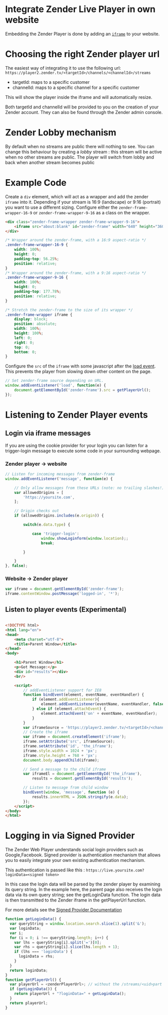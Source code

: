 # Integrate Zender Live Player in own website

Embedding the Zender Player is done by adding an [`iframe`](https://developer.mozilla.org/en-US/docs/Web/HTML/Element/iframe) to your website.

# Choosing the right Zender player url

The easiest way of integrating it to use the following url:
`https://player2.zender.tv/<targetId>/channels/<channelId>/streams`

- targetId: maps to a specific customer
- channelId: maps to a specific channel for a specific customer

This will show the player inside the iframe and will automatically resize.

Both targetId and channelId will be provided to you on the creation of your Zender account. They can also be found through the Zender admin console.

# Zender Lobby mechanism
By default when no streams are public there will nothing to see.
You can change this behaviour by creating a *lobby* stream : this stream will be active when no other streams are public.
The player will switch from lobby and back when another stream becomes public

# Example Code
Create a `div` element, which will act as a wrapper and add the zender `iframe` into it.
Depending if your stream is 16:9 (landscape) or 9:16 (portrait) you want to use a different sizing.
Configure either the `zender-frame-wrapper-16-9` or `zender-frame-wrapper-9-16` as a class on the wrapper.

```html
<div class="zender-frame-wrapper zender-frame-wrapper-9-16">
	<iframe src="about:blank" id="zender-frame" width="640" height="360" frameborder="0" allowfullscreen webkitallowfullscreen mozallowfullscreen oallowfullscreen msallowfullscreen></iframe>
</div>
```

```css
/* Wrapper around the zender-frame, with a 16:9 aspect-ratio */
.zender-frame-wrapper-16-9 {
	width: 100%;
	height: 0;
	padding-top: 56.25%;
	position: relative;
}
/* Wrapper around the zender-frame, with a 9:16 aspect-ratio */
.zender-frame-wrapper-9-16 {
	width: 100%;
	height: 0;
	padding-top: 177.78%;
	position: relative;
}

/* Stretch the zender-frame to the size of its wrapper */
.zender-frame-wrapper iframe {
	display: block;
	position: absolute;
	width: 100%;
	height: 100%;
	left: 0;
	right: 0;
	top: 0;
	bottom: 0;
}
```

Configure the `src` of the `iframe` with some javascript after the [load event](https://developer.mozilla.org/en-US/docs/Web/API/Window/load_event). This prevents the player from slowing down other content on the page.

```javascript
// Set zender-frame source depending on URL.
window.addEventListener('load', function(e) {
	document.getElementById('zender-frame').src = getPlayerUrl();
});
```

# Listening to Zender Player events

## Login via iframe messages
If you are using the cookie provider for your login you can listen for a trigger-login message to execute some code in your surrounding webpage.

### Zender player → website

```javascript
// Listen for incoming messages from zender-frame
window.addEventListener('message', function(e) {

	// Only allow messages from these URLs (note: no trailing slashes!)
	var allowedOrigins = [
		'https://yoursite.com',
	];

	// Origin checks out
	if (allowedOrigins.includes(e.origin)) {

		switch(e.data.type) {

			case 'trigger-login':
				window.showLoginform(window.location);;
				break;

		}

	}
}, false);
```

### Website → Zender player

```javascript
var iframe = document.getElementById('zender-frame');
iframe.contentWindow.postMessage('logged-in', '*');
```

## Listen to player events (Experimental)
```html

<!DOCTYPE html>
<html lang="en">
<head>
    <meta charset="utf-8">
    <title>Parent Window</title>
</head>
<body>

    <h1>Parent Window</h1>
    <p>Got Message:</p>
    <div id="results"></div>
    <br/>

    <script>
        // addEventListener support for IE8
        function bindEvent(element, eventName, eventHandler) {
            if (element.addEventListener){
                element.addEventListener(eventName, eventHandler, false);
            } else if (element.attachEvent) {
                element.attachEvent('on' + eventName, eventHandler);
            }
        }
        var iframeSource = 'https://player2.zender.tv/<targetId>/<channelId>/streams';
        // Create the iframe
        var iframe = document.createElement('iframe');
        iframe.setAttribute('src', iframeSource);
        iframe.setAttribute('id', 'the_iframe');
        iframe.style.width = 1024 + 'px';
        iframe.style.height = 768 + 'px';
        document.body.appendChild(iframe);

        // Send a message to the child iframe
        var iframeEl = document.getElementById('the_iframe'),
            results = document.getElementById('results');

        // Listen to message from child window
        bindEvent(window, 'message', function (e) {
            results.innerHTML = JSON.stringify(e.data);
        });
    </script>
</body>
</html>


```

# Logging in via Signed Provider
The Zender Web Player understands social login providers such as Google,Facebook.
Signed provider is authentication mechanism that allows you to easily integrate your own existing authentication mechanism.

This authentication is passed like this : `https://live.yoursite.com?loginData=<signed token>`

In this case the login data will be parsed by the zender player by examining its query string. In the example here, the parent page also receives the login data via its own query string; see the getLoginData function. The login data is then transmitted to the Zender iframe in the getPlayerUrl function.

For more details see the [Signed Provider Documentation](SignedProvider.md)

```javascript
function getLoginData() {
  var queryString = window.location.search.slice(1).split('&');
  var loginData;
  var i;
  for (i = 0; i !== queryString.length; i++) {
    var lhs = queryString[i].split('=')[0];
    var rhs = queryString[i].slice(lhs.length + 1);
    if (lhs === 'loginData') {
      loginData = rhs;
    }
  }
  return loginData;
}
function getPlayerUrl() {
  var playerUrl = <zenderPlayerUrl>; // without the /streams/<uid>part
  if (getLoginData()) {
    return playerUrl + "?loginData=" + getLoginData();
  }
  return playerUrl;
}
```


